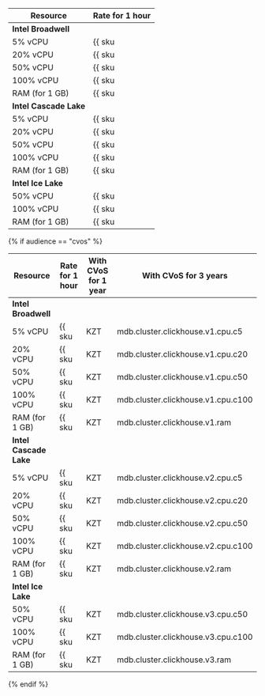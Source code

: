 | Resource       | Rate for 1 hour                                         |
|----------------|---------------------------------------------------------|
| **Intel Broadwell**                                                      |
| 5% vCPU        | {{ sku|KZT|mdb.cluster.clickhouse.v1.cpu.c5|string }}   |
| 20% vCPU       | {{ sku|KZT|mdb.cluster.clickhouse.v1.cpu.c20|string }}  |
| 50% vCPU       | {{ sku|KZT|mdb.cluster.clickhouse.v1.cpu.c50|string }}  |
| 100% vCPU      | {{ sku|KZT|mdb.cluster.clickhouse.v1.cpu.c100|string }} |
| RAM (for 1 GB) | {{ sku|KZT|mdb.cluster.clickhouse.v1.ram|string }}      |
| **Intel Cascade Lake**                                                   |
| 5% vCPU        | {{ sku|KZT|mdb.cluster.clickhouse.v2.cpu.c5|string }}   |
| 20% vCPU       | {{ sku|KZT|mdb.cluster.clickhouse.v2.cpu.c20|string }}  |
| 50% vCPU       | {{ sku|KZT|mdb.cluster.clickhouse.v2.cpu.c50|string }}  |
| 100% vCPU      | {{ sku|KZT|mdb.cluster.clickhouse.v2.cpu.c100|string }} |
| RAM (for 1 GB) | {{ sku|KZT|mdb.cluster.clickhouse.v2.ram|string }}      |
| **Intel Ice Lake**                                                       |
| 50% vCPU       | {{ sku|KZT|mdb.cluster.clickhouse.v3.cpu.c50|string }}  |
| 100% vCPU      | {{ sku|KZT|mdb.cluster.clickhouse.v3.cpu.c100|string }} |
| RAM (for 1 GB) | {{ sku|KZT|mdb.cluster.clickhouse.v3.ram|string }}      |

{% if audience == "cvos" %}

| Resource       | Rate for 1 hour                                         | With CVoS for 1 year                                            | With CVoS for 3 years                                           |
|----------------|---------------------------------------------------------|-----------------------------------------------------------------|-----------------------------------------------------------------|
| **Intel Broadwell**                                                                                                                                                                                          |
| 5% vCPU        | {{ sku|KZT|mdb.cluster.clickhouse.v1.cpu.c5|string }}   | −                                                               | −                                                               |
| 20% vCPU       | {{ sku|KZT|mdb.cluster.clickhouse.v1.cpu.c20|string }}  | −                                                               | −                                                               |
| 50% vCPU       | {{ sku|KZT|mdb.cluster.clickhouse.v1.cpu.c50|string }}  | −                                                               | −                                                               |
| 100% vCPU      | {{ sku|KZT|mdb.cluster.clickhouse.v1.cpu.c100|string }} | −                                                               | −                                                               |
| RAM (for 1 GB) | {{ sku|KZT|mdb.cluster.clickhouse.v1.ram|string }}      | −                                                               | −                                                               |
| **Intel Cascade Lake**                                                                                                                                                                                       |
| 5% vCPU        | {{ sku|KZT|mdb.cluster.clickhouse.v2.cpu.c5|string }}   | −                                                               | −                                                               |
| 20% vCPU       | {{ sku|KZT|mdb.cluster.clickhouse.v2.cpu.c20|string }}  | −                                                               | −                                                               |
| 50% vCPU       | {{ sku|KZT|mdb.cluster.clickhouse.v2.cpu.c50|string }}  | −                                                               | −                                                               |
| 100% vCPU      | {{ sku|KZT|mdb.cluster.clickhouse.v2.cpu.c100|string }} | {{ sku|KZT|v1.commitment.y1.mdb.ch.cpu.c100.v2|string }} (-27%) | {{ sku|KZT|v1.commitment.y3.mdb.ch.cpu.c100.v2|string }} (-43%) |
| RAM (for 1 GB) | {{ sku|KZT|mdb.cluster.clickhouse.v2.ram|string }}      | {{ sku|KZT|v1.commitment.y1.mdb.ch.ram.v2|string }} (-36%)      | {{ sku|KZT|v1.commitment.y3.mdb.ch.ram.v2|string }} (-52%)      |
| **Intel Ice Lake**                                                                                                                                                                                           |
| 50% vCPU       | {{ sku|KZT|mdb.cluster.clickhouse.v3.cpu.c50|string }}  | —                                                               | —                                                               |
| 100% vCPU      | {{ sku|KZT|mdb.cluster.clickhouse.v3.cpu.c100|string }} | ₸4.7280 (-27%)                                                  | ₸3.6780 (-43%)                                                  |
| RAM (for 1 GB) | {{ sku|KZT|mdb.cluster.clickhouse.v3.ram|string }}      | ₸1.1400 (-36%)                                                  | ₸0.8640 (-52%)                                                  |

{% endif %}
